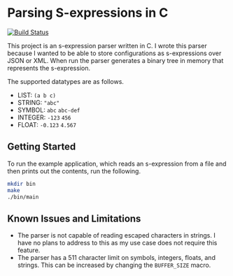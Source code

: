 # Parsing S-expressions in C

[![Build Status](https://travis-ci.org/benthepoet/c-sexpr-parser.svg?branch=master)](https://travis-ci.org/benthepoet/c-sexpr-parser)

This project is an s-expression parser written in C. I wrote this parser because 
I wanted to be able to store configurations as s-expressions over JSON or XML. 
When run the parser generates a binary tree in memory that represents the s-expression.

The supported datatypes are as follows.
* LIST: `(a b c)`
* STRING: `"abc"`
* SYMBOL: `abc` `abc-def`
* INTEGER: `-123` `456`
* FLOAT: `-0.123` `4.567` 

## Getting Started
To run the example application, which reads an s-expression from a file and then prints out the contents, run the following.

```bash
mkdir bin
make
./bin/main
```

## Known Issues and Limitations
* The parser is not capable of reading escaped characters in strings. I have no plans to address to this as my use case does not require this feature.
* The parser has a 511 character limit on symbols, integers, floats, and strings. This can be increased by changing the `BUFFER_SIZE` macro.
